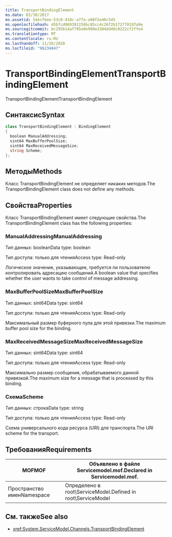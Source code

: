 ```yaml
---
title: TransportBindingElement
ms.date: 03/30/2017
ms.assetid: 54ecfbee-53c0-410c-a7fa-a98f2e40c545
ms.openlocfilehash: 45bfcd069391156bc85cc4c26f2b172770197a9e
ms.sourcegitcommit: bc293b14af795e0e999e3304dd40c0222cf2ffe4
ms.translationtype: MT
ms.contentlocale: ru-RU
ms.lasthandoff: 11/26/2020
ms.locfileid: "96234847"
---
```

# <a name="transportbindingelement"></a><span data-ttu-id="fa7f0-102">TransportBindingElement</span><span class="sxs-lookup"><span data-stu-id="fa7f0-102">TransportBindingElement</span></span>

<span data-ttu-id="fa7f0-103">TransportBindingElement</span><span class="sxs-lookup"><span data-stu-id="fa7f0-103">TransportBindingElement</span></span>  
  
## <a name="syntax"></a><span data-ttu-id="fa7f0-104">Синтаксис</span><span class="sxs-lookup"><span data-stu-id="fa7f0-104">Syntax</span></span>  
  
```csharp
class TransportBindingElement : BindingElement  
{  
  boolean ManualAddressing;  
  sint64 MaxBufferPoolSize;  
  sint64 MaxReceivedMessageSize;  
  string Scheme;  
};  
```  
  
## <a name="methods"></a><span data-ttu-id="fa7f0-105">Методы</span><span class="sxs-lookup"><span data-stu-id="fa7f0-105">Methods</span></span>  

 <span data-ttu-id="fa7f0-106">Класс TransportBindingElement не определяет никаких методов.</span><span class="sxs-lookup"><span data-stu-id="fa7f0-106">The TransportBindingElement class does not define any methods.</span></span>  
  
## <a name="properties"></a><span data-ttu-id="fa7f0-107">Свойства</span><span class="sxs-lookup"><span data-stu-id="fa7f0-107">Properties</span></span>  

 <span data-ttu-id="fa7f0-108">Класс TransportBindingElement имеет следующие свойства.</span><span class="sxs-lookup"><span data-stu-id="fa7f0-108">The TransportBindingElement class has the following properties:</span></span>  
  
### <a name="manualaddressing"></a><span data-ttu-id="fa7f0-109">ManualAddressing</span><span class="sxs-lookup"><span data-stu-id="fa7f0-109">ManualAddressing</span></span>  

 <span data-ttu-id="fa7f0-110">Тип данных: boolean</span><span class="sxs-lookup"><span data-stu-id="fa7f0-110">Data type: boolean</span></span>  
  
 <span data-ttu-id="fa7f0-111">Тип доступа: только для чтения</span><span class="sxs-lookup"><span data-stu-id="fa7f0-111">Access type: Read-only</span></span>  
  
 <span data-ttu-id="fa7f0-112">Логическое значение, указывающее, требуется ли пользователю контролировать адресацию сообщений.</span><span class="sxs-lookup"><span data-stu-id="fa7f0-112">A boolean value that specifies whether the user wants to take control of message addressing.</span></span>  
  
### <a name="maxbufferpoolsize"></a><span data-ttu-id="fa7f0-113">MaxBufferPoolSize</span><span class="sxs-lookup"><span data-stu-id="fa7f0-113">MaxBufferPoolSize</span></span>  

 <span data-ttu-id="fa7f0-114">Тип данных: sint64</span><span class="sxs-lookup"><span data-stu-id="fa7f0-114">Data type: sint64</span></span>  
  
 <span data-ttu-id="fa7f0-115">Тип доступа: только для чтения</span><span class="sxs-lookup"><span data-stu-id="fa7f0-115">Access type: Read-only</span></span>  
  
 <span data-ttu-id="fa7f0-116">Максимальный размер буферного пула для этой привязки.</span><span class="sxs-lookup"><span data-stu-id="fa7f0-116">The maximum buffer pool size for the binding.</span></span>  
  
### <a name="maxreceivedmessagesize"></a><span data-ttu-id="fa7f0-117">MaxReceivedMessageSize</span><span class="sxs-lookup"><span data-stu-id="fa7f0-117">MaxReceivedMessageSize</span></span>  

 <span data-ttu-id="fa7f0-118">Тип данных: sint64</span><span class="sxs-lookup"><span data-stu-id="fa7f0-118">Data type: sint64</span></span>  
  
 <span data-ttu-id="fa7f0-119">Тип доступа: только для чтения</span><span class="sxs-lookup"><span data-stu-id="fa7f0-119">Access type: Read-only</span></span>  
  
 <span data-ttu-id="fa7f0-120">Максимально размер сообщения, обрабатываемого данной привязкой.</span><span class="sxs-lookup"><span data-stu-id="fa7f0-120">The maximum size for a message that is processed by this binding.</span></span>  
  
### <a name="scheme"></a><span data-ttu-id="fa7f0-121">Схема</span><span class="sxs-lookup"><span data-stu-id="fa7f0-121">Scheme</span></span>  

 <span data-ttu-id="fa7f0-122">Тип данных: строка</span><span class="sxs-lookup"><span data-stu-id="fa7f0-122">Data type: string</span></span>  
  
 <span data-ttu-id="fa7f0-123">Тип доступа: только для чтения</span><span class="sxs-lookup"><span data-stu-id="fa7f0-123">Access type: Read-only</span></span>  
  
 <span data-ttu-id="fa7f0-124">Схема универсального кода ресурса (URI) для транспорта.</span><span class="sxs-lookup"><span data-stu-id="fa7f0-124">The URI scheme for the transport.</span></span>  
  
## <a name="requirements"></a><span data-ttu-id="fa7f0-125">Требования</span><span class="sxs-lookup"><span data-stu-id="fa7f0-125">Requirements</span></span>  
  
|<span data-ttu-id="fa7f0-126">MOF</span><span class="sxs-lookup"><span data-stu-id="fa7f0-126">MOF</span></span>|<span data-ttu-id="fa7f0-127">Объявлено в файле Servicemodel.mof.</span><span class="sxs-lookup"><span data-stu-id="fa7f0-127">Declared in Servicemodel.mof.</span></span>|  
|---------|-----------------------------------|  
|<span data-ttu-id="fa7f0-128">Пространство имен</span><span class="sxs-lookup"><span data-stu-id="fa7f0-128">Namespace</span></span>|<span data-ttu-id="fa7f0-129">Определено в root\ServiceModel.</span><span class="sxs-lookup"><span data-stu-id="fa7f0-129">Defined in root\ServiceModel</span></span>|  
  
## <a name="see-also"></a><span data-ttu-id="fa7f0-130">См. также</span><span class="sxs-lookup"><span data-stu-id="fa7f0-130">See also</span></span>

- <xref:System.ServiceModel.Channels.TransportBindingElement>

